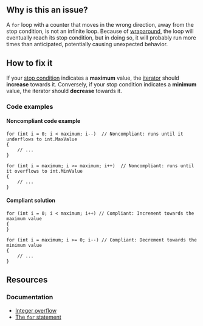 ## Why is this an issue?

A `for` loop with a counter that moves in the wrong direction, away from the stop condition, is not an infinite loop. Because of [wraparound](https://en.wikipedia.org/wiki/Integer_overflow#:~:text=The%20most%20common%20result%20of%20an%20overflow%20is%20that%20the%20least%20significant%20representable%20digits%20of%20the%20result%20are%20stored%3B%20the%20result%20is%20said%20to%20wrap%20around%20the%20maximum),
the loop will eventually reach its stop condition, but in doing so, it will probably run more times than anticipated, potentially causing unexpected
behavior.

## How to fix it

If your [stop
condition](https://learn.microsoft.com/en-us/dotnet/csharp/language-reference/statements/iteration-statements#the-for-statement:~:text=The%20condition%20section%20that%20determines%20if%20the%20next%20iteration%20in%20the%20loop%20should%20be%20executed) indicates a **maximum** value, the [iterator](https://learn.microsoft.com/en-us/dotnet/csharp/language-reference/statements/iteration-statements#the-for-statement:~:text=The%20iterator%20section%20that%20defines%20what%20happens%20after%20each%20execution%20of%20the%20body%20of%20the%20loop)
should **increase** towards it. Conversely, if your stop condition indicates a **minimum** value, the iterator should
**decrease** towards it.

### Code examples

#### Noncompliant code example

    for (int i = 0; i < maximum; i--)  // Noncompliant: runs until it underflows to int.MaxValue
    {
        // ...
    }
    
    for (int i = maximum; i >= maximum; i++)  // Noncompliant: runs until it overflows to int.MinValue
    {
        // ...
    }

#### Compliant solution

    for (int i = 0; i < maximum; i++) // Compliant: Increment towards the maximum value
    {
    }
    
    for (int i = maximum; i >= 0; i--) // Compliant: Decrement towards the minimum value
    {
        // ...
    }

## Resources

### Documentation

-  [Integer overflow](https://en.wikipedia.org/wiki/Integer_overflow)
-  [The
  `for` statement](https://learn.microsoft.com/en-us/dotnet/csharp/language-reference/statements/iteration-statements#the-for-statement)